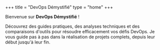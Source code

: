 +++
title = "DevOps Démystifié"
type = "home"
+++

Bienvenue sur **DevOps Démystifié** !

Découvrez des guides pratiques, des analyses techniques et des comparaisons d'outils pour résoudre efficacement vos défis DevOps. Je vous guide pas à pas dans la réalisation de projets complets, depuis leur début jusqu'à leur fin.
